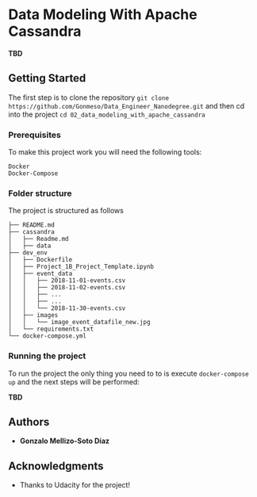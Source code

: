 # Data Modeling With Apache Cassandra

**TBD**

## Getting Started

The first step is to clone the repository `git clone https://github.com/Gonmeso/Data_Engineer_Nanodegree.git` and then cd into the project `cd 02_data_modeling_with_apache_cassandra`

### Prerequisites

To make this project work you will need the following tools:

```
Docker
Docker-Compose
```

### Folder structure

The project is structured as follows

```
├── README.md
├── cassandra
│   ├── Readme.md
│   ├── data
├── dev_env
│   ├── Dockerfile
│   ├── Project_1B_Project_Template.ipynb
│   ├── event_data
│   │   ├── 2018-11-01-events.csv
│   │   ├── 2018-11-02-events.csv
│   │   ├── ...
│   │   ├── ...
│   │   └── 2018-11-30-events.csv
│   ├── images
│   │   └── image_event_datafile_new.jpg
│   └── requirements.txt
└── docker-compose.yml
```

### Running the project

To run the project the only thing you need to to is execute `docker-compose up` and the next steps will be performed:

**TBD**

## Authors

* **Gonzalo Mellizo-Soto Díaz**

## Acknowledgments

* Thanks to Udacity for the project!